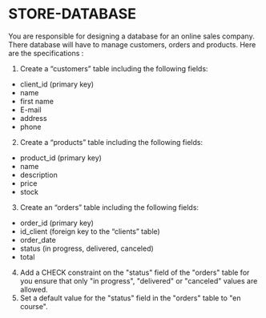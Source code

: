 # STORE-DATABASE
You are responsible for designing a database for an online sales company. There
database will have to manage customers, orders and products. Here are the specifications
:
1. Create a “customers” table including the following fields:
- client_id (primary key)
- name
- first name
- E-mail
- address
- phone
2. Create a “products” table including the following fields:
- product_id (primary key)
- name
- description
- price
- stock
3. Create an “orders” table including the following fields:
- order_id (primary key)
- id_client (foreign key to the “clients” table)
- order_date
- status (in progress, delivered, canceled)
- total
4. Add a CHECK constraint on the "status" field of the "orders" table for you
ensure that only "in progress", "delivered" or "canceled" values are allowed.
5. Set a default value for the "status" field in the "orders" table to "en
course".
